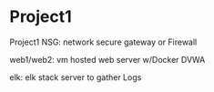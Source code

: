 # Project1
Project1
NSG: network secure gateway or Firewall

web1/web2: vm hosted web server w/Docker DVWA

elk: elk stack server to gather Logs
